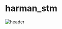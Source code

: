# harman_stm

![header](https://capsule-render.vercel.app/api?type=waving&color=83E5EE&height=200&section=header&text=Harman%20Semiconductor%20Academy&fontSize=50)
